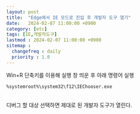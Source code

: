 ```yaml
---
layout: post
title:  "Edge에서 IE 모드로 진입 후 개발자 도구 열기"
date:   2024-02-07 11:00:00 +0900
category: [etc]
tags: [IE,개발자도구]
lastmod : 2024-02-07 11:00:00 +0900
sitemap :
  changefreq : daily
  priority : 1.0
---
```


Win+R  단축키를 이용해 실행 창 띄운 후 아래 명령어 실행
```text
%systemroot%\system32\f12\IEChooser.exe
```

<br>
디버그 할 대상 선택하면 제대로 된 개발자 도구가 열린다.

